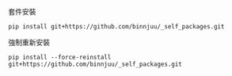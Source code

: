 套件安裝
```
pip install git+https://github.com/binnjuu/_self_packages.git
```

強制重新安裝
```
pip install --force-reinstall git+https://github.com/binnjuu/_self_packages.git
```
